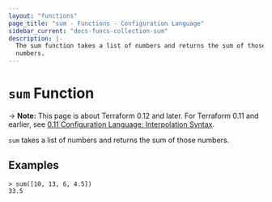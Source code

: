 ```yaml
---
layout: "functions"
page_title: "sum - Functions - Configuration Language"
sidebar_current: "docs-funcs-collection-sum"
description: |-
  The sum function takes a list of numbers and returns the sum of those
  numbers.
---
```


# `sum` Function

-> **Note:** This page is about Terraform 0.12 and later. For Terraform 0.11 and
earlier, see
[0.11 Configuration Language: Interpolation Syntax](../../configuration-0-11/interpolation.html).

`sum` takes a list of numbers and returns the sum of those numbers.


## Examples

```
> sum([10, 13, 6, 4.5])
33.5
```